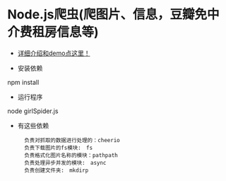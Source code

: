 # Node.js爬虫(爬图片、信息，豆瓣免中介费租房信息等) #

- [详细介绍和demo点这里！](https://github.com/huangshanhe/nodejs-Spider/blob/master/node%E7%88%AC%E8%99%AB%E4%BB%8B%E7%BB%8D.md)

- 安装依赖

npm install

- 运行程序

node girlSpider.js

- 有这些依赖

        负责对抓取的数据进行处理的：cheerio
        负责下载图片的fs模块:　fs
        负责格式化图片名称的模块：pathpath
        负责处理异步并发的模块:　async
        负责创建文件夹:　mkdirp

